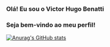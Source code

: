### Olá! Eu sou o Victor Hugo Benatti

### Seja bem-vindo ao meu perfil!

[![Anurag's GitHub stats](https://github-readme-stats.vercel.app/api?username=victorhugobenatti)](https://github.com/anuraghazra/github-readme-stats)
